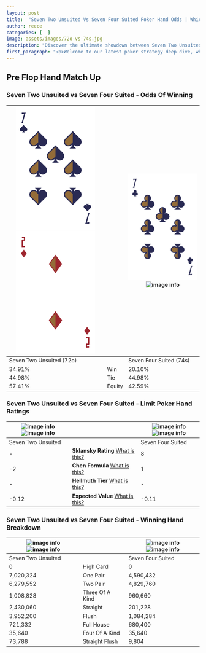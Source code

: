 ```yaml
---
layout: post
title:  "Seven Two Unsuited Vs Seven Four Suited Poker Hand Odds | Which Is The Better Hand In Poker? A Complete Guide"
author: reece
categories: [  ]
image: assets/images/72o-vs-74s.jpg
description: "Discover the ultimate showdown between Seven Two Unsuited and Seven Four Suited in poker! Uncover the odds, strategies, and scenarios where one hand triumphs over the other. Get ready to up your poker game with this thrilling analysis."
first_paragraph: "<p>Welcome to our latest poker strategy deep dive, where we're pitting two distinct hands against each other in a high-stakes showdown: Seven Two Unsuited vs Seven Four Suited.</p><p>In the dynamic world of poker, every decision counts, and knowing which hand holds the upper hand is key to your success at the table.</p><p>In this article, we'll dissect these two hands, explore the scenarios where one dominates the other, and equip you with the knowledge to make strategic choices that can tip the odds in your favor.</p><p>Get ready to unravel the intriguing dynamics of these poker hands and elevate your game to new heights.</p>"
---
```




[comment]: # (sp0)

## Pre Flop Hand Match Up

<div class="table hand-ratings" markdown="1"> 



### Seven Two Unsuited vs Seven Four Suited - Odds Of Winning


    
| ![image info](assets/images/hand1/7.png) ![image info](assets/images/hand1/2o.png) |  | ![image info](assets/images/hand2/7.png) ![image info](assets/images/hand2/4s.png) |
| -------- | -------- | -------- |
| Seven Two Unsuited (72o) |  | Seven Four Suited (74s) |
| 34.91% | Win | 20.10% |
| 44.98% | Tie | 44.98% |
| 57.41% | Equity | 42.59% |




[comment]: # (sp1)



### Seven Two Unsuited vs Seven Four Suited - Limit Poker Hand Ratings


    
| ![image info](https://www.riverpairs.com/assets/images/hand1/7.png) ![image info](https://www.riverpairs.com/assets/images/hand1/2o.png) |  | ![image info](https://www.riverpairs.com/assets/images/hand2/7.png) ![image info](https://www.riverpairs.com/assets/images/hand2/4s.png) |
| -------- | -------- | -------- |
| Seven Two Unsuited |  | Seven Four Suited |
| - | **Sklansky Rating** [What is this?](/sklansky-rating-explained) | 8 |
| -2 | **Chen Formula** [What is this?](/chen-formula-explained) | 1 |
| - | **Hellmuth Tier** [What is this?](/Hellmuth-tier-explained) | - |
| -0.12 | **Expected Value** [What is this?](/expected-value-explained) | -0.11 |




[comment]: # (sp2)



### Seven Two Unsuited vs Seven Four Suited - Winning Hand Breakdown


    
| ![image info](https://www.riverpairs.com/assets/images/hand1/7.png) ![image info](https://www.riverpairs.com/assets/images/hand1/2o.png) |  | ![image info](https://www.riverpairs.com/assets/images/hand2/7.png) ![image info](https://www.riverpairs.com/assets/images/hand2/4s.png) |
| -------- | -------- | -------- |
| Seven Two Unsuited |  | Seven Four Suited |
| 0 | High Card | 0 |
| 7,020,324 | One Pair | 4,590,432 |
| 6,279,552 | Two Pair | 4,829,760 |
| 1,008,828 | Three Of A Kind | 960,660 |
| 2,430,060 | Straight | 201,228 |
| 3,952,200 | Flush | 1,084,284 |
| 721,332 | Full House | 680,400 |
| 35,640 | Four Of A Kind | 35,640 |
| 73,788 | Straight Flush | 9,804 |




[comment]: # (sp3)



</div>

[comment]: # (sp4)



[comment]: # (sp5)

